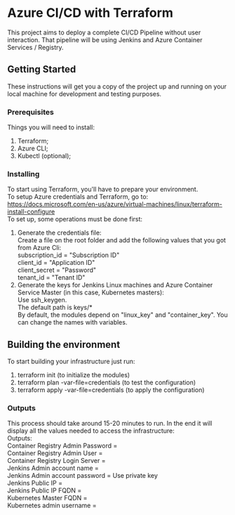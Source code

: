 # Azure CI/CD with Terraform  
This project aims to deploy a complete CI/CD Pipeline without user interaction. That pipeline will be using Jenkins and Azure Container Services / Registry.  

## Getting Started  
These instructions will get you a copy of the project up and running on your local machine for development and testing purposes.  
### Prerequisites  
Things you will need to install:  
1) Terraform;  
2) Azure CLI;  
3) Kubectl (optional);  
### Installing  
To start using Terraform, you'll have to prepare your environment.  
To setup Azure credentials and Terraform, go to:  
https://docs.microsoft.com/en-us/azure/virtual-machines/linux/terraform-install-configure  
To set up, some operations must be done first:  
1) Generate the credentials file:  
Create a file on the root folder and add the following values that you got from Azure Cli:  
subscription_id = "Subscription ID"  
client_id = "Application ID"  
client_secret = "Password"  
tenant_id = "Tenant ID"  
2) Generate the keys for Jenkins Linux machines and Azure Container Service Master (in this case, Kubernetes masters):  
Use ssh_keygen.  
The default path is keys/*  
By default, the modules depend on "linux_key" and "container_key". You can change the names with variables.  
## Building the environment
To start building your infrastructure just run:
1) terraform init (to initialize the modules)
2) terraform plan -var-file=credentials (to test the configuration)
3) terraform apply -var-file=credentials (to apply the configuration)  
### Outputs
This process should take around 15-20 minutes to run. In the end it will display all the values needed to access the infrastructure:  
Outputs:  
Container Registry Admin Password = <container registry password>  
Container Registry Admin User = <container registry admin user>  
Container Registry Login Server = <container registry login server>  
Jenkins Admin account name = <jenkins ssh user>  
Jenkins Admin account password = Use private key  
Jenkins Public IP = <jenkins public IP>  
Jenkins Public IP FQDN = <jenkins public IP FQDN>  
Kubernetes Master FQDN = <Kubernetes master public IP FQDN>  
Kubernetes admin username = <Kubernetes master ssh user>  
